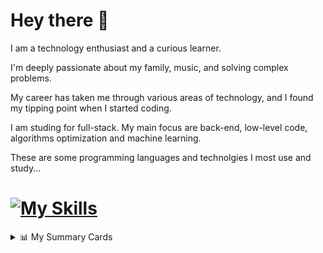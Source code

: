 # Hey there 🤚

I am a technology enthusiast and a curious learner.

I'm deeply passionate about my family, music, and solving complex problems.

My career has taken me through various areas of technology, and I found my tipping point when I started coding.

I am studing for full-stack. My main focus are back-end, low-level code, algorithms optimization and machine learning.

These are some programming languages and technolgies I most use and study...

# [![My Skills](https://skillicons.dev/icons?i=c,cpp,rust,clojure,py,js,react,nodejs)](https://skillicons.dev)
<details>
  <summary>📊 My Summary Cards</summary>
  
  ![](http://github-profile-summary-cards.vercel.app/api/cards/profile-details?username=ivan-maze&theme=transparent)
  ![](http://github-profile-summary-cards.vercel.app/api/cards/repos-per-language?username=ivan-maze&theme=transparent)
  ![](http://github-profile-summary-cards.vercel.app/api/cards/most-commit-language?username=ivan-maze&theme=transparent)
  ![](http://github-profile-summary-cards.vercel.app/api/cards/stats?username=ivan-maze&theme=transparent)
  ![](http://github-profile-summary-cards.vercel.app/api/cards/productive-time?username=ivan-maze&theme=transparent&utcOffset=8)


</details>



